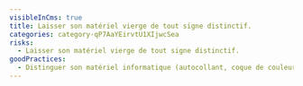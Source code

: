 ```yaml
---
visibleInCms: true
title: Laisser son matériel vierge de tout signe distinctif.
categories: category-qP7AaYEirvtU1XIjwcSea
risks:
  - Laisser son matériel vierge de tout signe distinctif.
goodPractices:
  - Distinguer son matériel informatique (autocollant, coque de couleur, etc.).
---
```

